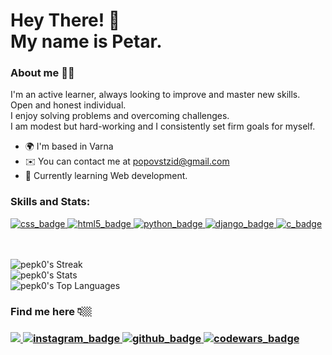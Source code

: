 Hey There! 👋  
My name is Petar. 
=================================================================================================================================================

### About me 👨‍💻
I'm an active learner, always looking to improve and master new skills.  
Open and honest individual.  
I enjoy solving problems and overcoming challenges.    
I am modest but hard-working and I consistently set firm goals for myself.   

* 🌍  I'm based in Varna
* ✉️  You can contact me at [popovstzid@gmail.com](mailto:popovstzid@gmail.com)
* 🧠  Currently learning Web development.

<div class="social_badges" align="left">
    <h3>Skills and Stats:</h3>
    <a href="https://en.wikipedia.org/wiki/CSS" _target="blank">
        <img src="https://img.shields.io/badge/CSS3-1572B6?style=for-the-badge&logo=css3&logoColor=white" alt="css_badge">
    </a>
    <a href="https://en.wikipedia.org/wiki/HTML" _target="blank">
        <img src="https://img.shields.io/badge/HTML5-E34F26?style=for-the-badge&logo=html5&logoColor=white" alt="html5_badge">
    <a href="https://www.python.org/" _target="blank">
        <img src="https://img.shields.io/badge/Python-FFD43B?style=for-the-badge&logo=python&logoColor=blue" alt="python_badge">
    <a href="https://www.djangoproject.com/" _target="blank">
        <img src="https://img.shields.io/badge/Django-092E20?style=for-the-badge&logo=django&logoColor=green" alt="django_badge">
    </a>
    <a href="https://learn.microsoft.com/en-us/cpp/c-language/?view=msvc-170" _target="blank">
        <img src="https://img.shields.io/badge/C-00599C?style=for-the-badge&logo=c&logoColor=white" alt="c_badge">
    </a>
</div>
<br></br>

![pepk0's Streak](https://github-readme-streak-stats.herokuapp.com/?user=pepk0&theme=algolia&hide_border=true)  
![pepk0's Stats](https://github-readme-stats.vercel.app/api?username=pepk0&theme=algolia&show_icons=true&hide_border=true&count_private=true)  
![pepk0's Top Languages](https://github-readme-stats.vercel.app/api/top-langs/?username=pepk0&theme=algolia&show_icons=true&hide_border=true&layout=compact)


<div class="social_badges" align="left">
    <h3>Find me here 👇🏼<h3>
    <a href="https://www.facebook.com/pitar.popov/" _target="blank">
        <img src="https://img.shields.io/badge/Facebook-1877F2?style=for-the-badge&logo=facebook&logoColor=white">
    </a>
    <a href="https://www.instagram.com/p.popw/" _target="blank">
        <img src="https://img.shields.io/badge/Instagram-E4405F?style=for-the-badge&logo=instagram&logoColor=white" alt="instagram_badge">
    <a href="https://github.com/pepk0" _target="blank">
        <img src="https://img.shields.io/badge/GitHub-100000?style=for-the-badge&logo=github&logoColor=white" alt="github_badge">
    <a href="https://www.codewars.com/users/Popow" _target="blank">
        <img src="https://img.shields.io/badge/Codewars-B1361E?style=for-the-badge&logo=Codewars&logoColor=white" alt="codewars_badge">
    </a>
</div>